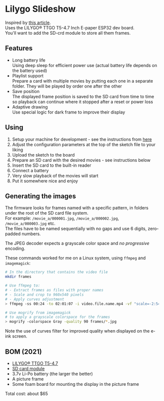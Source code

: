 # Lilygo Slideshow

Inspired by [this article](https://debugger.medium.com/how-to-build-a-very-slow-movie-player-in-2020-c5745052e4e4).  
Uses the LILYGO® TTGO T5-4.7 Inch E-paper ESP32 dev board.  
You'll want to add the SD-crd module to store all them frames.

## Features

- Long battery life  
  Using deep sleep for efficient power use (actual battery life depends on the battery used)
- Playlist support  
  Prepare a card with multiple movies by putting each one in a separate folder. They will be played by order one after the other
- Save position  
  The displayed frame position is saved to the SD card from time to time so playback can continue where it stopped after a reset or power loss
- Adaptive drawing  
  Use special logic for dark frame to improve their display

## Using

1. Setup your machine for development - see the instructions from [here](https://github.com/Xinyuan-LilyGO/LilyGo-EPD47)
2. Adjust the configuration parameters at the top of the sketch file to your liking
3. Upload the sketch to the board
4. Prepare an SD card with the desired movies - see instructions below
5. Insert the SD card to the built-in reader
6. Connect a battery
7. Very slow playback of the movies will start
8. Put it somewhere nice and enjoy

## Generating the images

The firmware looks for frames named with a specific pattern, in folders under the root of the SD card file system.  
For example: `/movie_a/000001.jpg`, `/movie_a/000002.jpg`, `/movie_a/000003.jpg` etc.  
The files have to be named sequentially with no gaps and use 6 digits, zero-padded numbers.

The JPEG decoder expects a grayscale color space and _no progressive_ encoding.

These commands worked for me on a Linux system, using `ffmpeg` and `imagemagick`:

```bash
# In the directory that contains the video file
mkdir frames

# Use ffmpeg to:
# - Extract frames as files with proper names
# - Scale and crop to 960x540 pixels
# - Apply curves adjustment
> ffmpeg -ss 00:24 -to 02:01:07 -i video.file.name.mp4 -vf "scale=-2:540,crop=960:540,eq=saturation=0,lutrgb='r=clipval:g=clipval:b=clipval',curves=all='0/0 0.06/0.23 0.13/0.41 0.200/0.55 0.37/0.70 0.63/0.84 1/1'" -r 1 -qscale:v 2 frames/%06d.jpg

# Use mogrify from imagemagick
# to apply a grayscale colorspace for the frames
> mogrify -colorspace Gray -quality 90 frames/*.jpg
```

Note the use of curves filter for improved quality when displayed on the e-ink screen.

## BOM (2021)
- [LILYGO® TTGO T5-4.7](https://www.aliexpress.com/item/1005002006058892.html)
- [SD card module](https://www.aliexpress.com/item/1005002317501092.html)
- 3.7v Li-Po battery (the larger the better)
- A picture frame
- Some foam board for mounting the display in the picture frame  

Total cost: about $65 